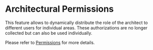 # Architectural Permissions

This feature allows to dynamically distribute the role of the architect to different users for individual areas. These authorizations are no longer collected but can also be used individually.

Please refer to [Permissions](../administration/permissions/permissions.md) for more details.
